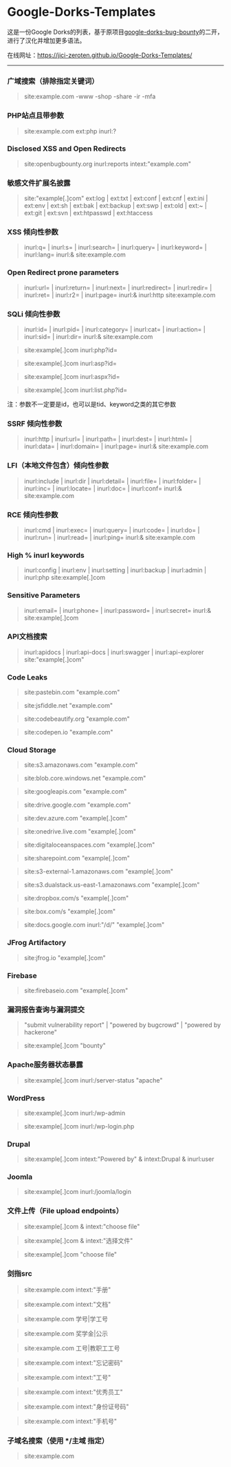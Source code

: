 # Google-Dorks-Templates

这是一份Google Dorks的列表，基于原项目[google-dorks-bug-bounty](https://github.com/TakSec/google-dorks-bug-bounty/)的二开，进行了汉化并增加更多语法。

在线网址：https://jici-zeroten.github.io/Google-Dorks-Templates/

---

### 广域搜索（排除指定关键词）

> site:example.com -www -shop -share -ir -mfa

### PHP站点且带参数

> site:example.com ext:php inurl:?

### Disclosed XSS and Open Redirects

> site:openbugbounty.org inurl:reports intext:"example.com"

### 敏感文件扩展名披露

> site:"example[.]com" ext:log | ext:txt | ext:conf | ext:cnf | ext:ini | ext:env | ext:sh | ext:bak | ext:backup | ext:swp | ext:old | ext:~ | ext:git | ext:svn | ext:htpasswd | ext:htaccess

### XSS 倾向性参数

> inurl:q= | inurl:s= | inurl:search= | inurl:query= | inurl:keyword= | inurl:lang= inurl:& site:example.com

### Open Redirect prone parameters

> inurl:url= | inurl:return= | inurl:next= | inurl:redirect= | inurl:redir= | inurl:ret= | inurl:r2= | inurl:page= inurl:& inurl:http site:example.com

### SQLi 倾向性参数

> inurl:id= | inurl:pid= | inurl:category= | inurl:cat= | inurl:action= | inurl:sid= | inurl:dir= inurl:& site:example.com

> site:example[.]com inurl:php?id=

> site:example[.]com inurl:asp?id=

> site:example[.]com inurl:aspx?id=

> site:example[.]com inurl:list.php?id=

注：参数不一定要是id，也可以是tid、keyword之类的其它参数

### SSRF 倾向性参数

> inurl:http | inurl:url= | inurl:path= | inurl:dest= | inurl:html= | inurl:data= | inurl:domain=  | inurl:page= inurl:& site:example.com

### LFI（本地文件包含）倾向性参数

> inurl:include | inurl:dir | inurl:detail= | inurl:file= | inurl:folder= | inurl:inc= | inurl:locate= | inurl:doc= | inurl:conf= inurl:& site:example.com

### RCE 倾向性参数

> inurl:cmd | inurl:exec= | inurl:query= | inurl:code= | inurl:do= | inurl:run= | inurl:read=  | inurl:ping= inurl:& site:example.com

### High % inurl keywords

> inurl:config | inurl:env | inurl:setting | inurl:backup | inurl:admin | inurl:php site:example[.]com

### Sensitive Parameters

> inurl:email= | inurl:phone= | inurl:password= | inurl:secret= inurl:& site:example[.]com

### API文档搜索

> inurl:apidocs | inurl:api-docs | inurl:swagger | inurl:api-explorer site:"example[.]com"

### Code Leaks

> site:pastebin.com "example.com"

> site:jsfiddle.net "example.com"

> site:codebeautify.org "example.com"

> site:codepen.io "example.com"

### Cloud Storage

> site:s3.amazonaws.com "example.com"

> site:blob.core.windows.net "example.com"

> site:googleapis.com "example.com"

> site:drive.google.com "example.com"

> site:dev.azure.com "example[.]com"

> site:onedrive.live.com "example[.]com"

> site:digitaloceanspaces.com "example[.]com"

> site:sharepoint.com "example[.]com"

> site:s3-external-1.amazonaws.com "example[.]com"

> site:s3.dualstack.us-east-1.amazonaws.com "example[.]com"

> site:dropbox.com/s "example[.]com"

> site:box.com/s "example[.]com"

> site:docs.google.com inurl:"/d/" "example[.]com"

### JFrog Artifactory

> site:jfrog.io "example[.]com"

### Firebase

> site:firebaseio.com "example[.]com"

### 漏洞报告查询与漏洞提交

> "submit vulnerability report" | "powered by bugcrowd" | "powered by hackerone"

> site:example[.]com "bounty"
### Apache服务器状态暴露

> site:example[.]com inurl:/server-status "apache"

### WordPress

> site:example[.]com inurl:/wp-admin

> site:example[.]com inurl:/wp-login.php

### Drupal

> site:example[.]com intext:"Powered by" & intext:Drupal & inurl:user

### Joomla

> site:example[.]com inurl:/joomla/login
### 文件上传（File upload endpoints）

> site:example[.]com & intext:"choose file"

> site:example[.]com & intext:"选择文件"

> site:example[.]com "choose file"

### 剑指src

> site:example.com intext:"手册"

> site:example.com intext:"文档"

> site:example.com 学号|学工号

> site:example.com 奖学金|公示

> site:example.com 工号|教职工工号

> site:example.com intext:"忘记密码"

> site:example.com intext:"工号"

> site:example.com intext:"优秀员工"

> site:example.com intext:"身份证号码"

> site:example.com intext:"手机号"

### 子域名搜索（使用 */主域 指定）

> site:example.com
